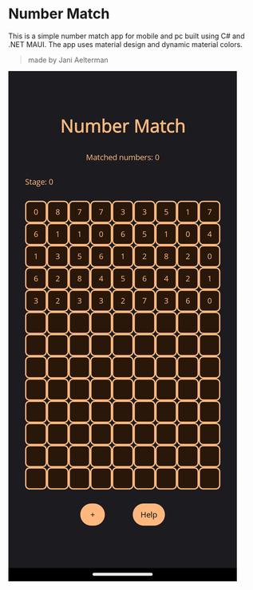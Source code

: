 # Number Match

This is a simple number match app for mobile and pc built using C# and .NET MAUI.
The app uses material design and dynamic material colors.

> made by Jani Aelterman

![Screen From Number Match App](Images/NumberMatch_Screenshot.png)
